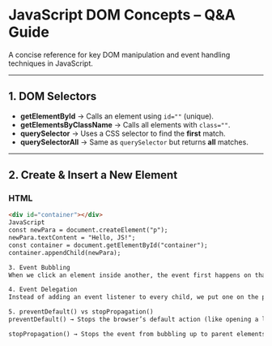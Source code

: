 # JavaScript DOM Concepts – Q&A Guide

A concise reference for key DOM manipulation and event handling techniques in JavaScript.

---

## 1. DOM Selectors

- **getElementById** → Calls an element using `id=""` (unique).
- **getElementsByClassName** → Calls all elements with `class=""`.
- **querySelector** → Uses a CSS selector to find the **first** match.
- **querySelectorAll** → Same as `querySelector` but returns **all** matches.

---

## 2. Create & Insert a New Element

### HTML
```html
<div id="container"></div>
JavaScript
const newPara = document.createElement("p");
newPara.textContent = "Hello, JS!";
const container = document.getElementById("container");
container.appendChild(newPara);

3. Event Bubbling
When we click an element inside another, the event first happens on that element, then moves up to its parent, then the parent’s parent, until it reaches the top (document).

4. Event Delegation
Instead of adding an event listener to every child, we put one on the parent and let it handle events for all children. (Works because of event bubbling.)

5. preventDefault() vs stopPropagation()
preventDefault() → Stops the browser’s default action (like opening a link).

stopPropagation() → Stops the event from bubbling up to parent elements.

